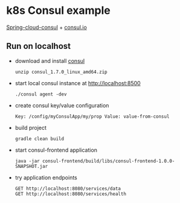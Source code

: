 # k8s Consul example
[Spring-cloud-consul](https://cloud.spring.io/spring-cloud-consul/reference/html/) + [consul.io](https://consul.io)

## Run on localhost
* download and install [consul](https://releases.hashicorp.com/consul/1.7.0/consul_1.7.0_linux_amd64.zip)
  ```
  unzip consul_1.7.0_linux_amd64.zip
  ```
* start local consul instance at [http://localhost:8500](http://127.0.0.1:8500/)
  ```
  ./consul agent -dev
  ```
* create consul key/value configuration
  ```
  Key: /config/myConsulApp/my/prop Value: value-from-consul
  ```
* build project
  ```
  gradle clean build
  ```  
* start consul-frontend application
  ```
  java -jar consul-frontend/build/libs/consul-frontend-1.0.0-SNAPSHOT.jar 
  ```
* try application endpoints
  ```
  GET http://localhost:8080/services/data
  GET http://localhost:8080/services/health
  ```